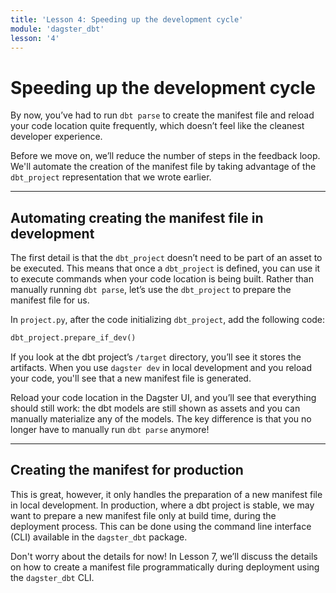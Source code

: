 ```yaml
---
title: 'Lesson 4: Speeding up the development cycle'
module: 'dagster_dbt'
lesson: '4'
---
```


# Speeding up the development cycle

By now, you’ve had to run `dbt parse` to create the manifest file and reload your code location quite frequently, which doesn’t feel like the cleanest developer experience.

Before we move on, we’ll reduce the number of steps in the feedback loop. We'll automate the creation of the manifest file by taking advantage of the `dbt_project` representation that we wrote earlier.

---

## Automating creating the manifest file in development

The first detail is that the `dbt_project` doesn’t need to be part of an asset to be executed. This means that once a `dbt_project` is defined, you can use it to execute commands when your code location is being built. Rather than manually running `dbt parse`, let’s use the `dbt_project` to prepare the manifest file for us.

In `project.py`, after the code initializing `dbt_project`, add the following code:

```python
dbt_project.prepare_if_dev()
```

If you look at the dbt project’s `/target` directory, you’ll see it stores the artifacts. When you use `dagster dev` in local development and you reload your code, you'll see that a new manifest file is generated.

Reload your code location in the Dagster UI, and you’ll see that everything should still work: the dbt models are still shown as assets and you can manually materialize any of the models. The key difference is that you no longer have to manually run `dbt parse` anymore!

---

## Creating the manifest for production

This is great, however, it only handles the preparation of a new manifest file in local development. In production, where a dbt project is stable, we may want to prepare a new manifest file only at build time, during the deployment process. This can be done using the command line interface (CLI) available in the `dagster_dbt` package.

Don't worry about the details for now! In Lesson 7, we’ll discuss the details on how to create a manifest file programmatically during deployment using the `dagster_dbt` CLI.
